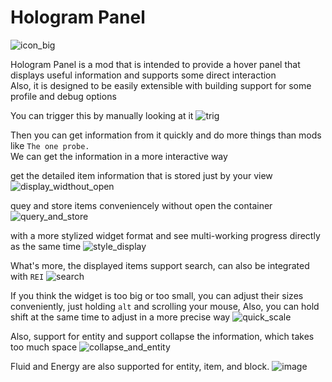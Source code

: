 # Hologram Panel
![icon_big](https://github.com/user-attachments/assets/46b103ae-b2ab-4404-9475-69db775bcbb9)

Hologram Panel is a mod that is intended to provide a hover panel that displays useful information and supports some direct interaction  
Also, it is designed to be easily extensible with building support for some profile and debug options

You can trigger this by manually looking at it
![trig](https://github.com/user-attachments/assets/7d20be48-b01b-4e9f-9002-d5828912e4de)

Then you can get information from it quickly and do more things than mods like `The one probe.`    
We can get the information in a more interactive way

get the detailed item information that is stored just by your view
![display_widthout_open](https://github.com/user-attachments/assets/12ff123a-5779-4925-9553-679852d71361)

quey and store items conveniencely without open the container
![query_and_store](https://github.com/user-attachments/assets/ec4bcec6-83dd-4e2c-9839-e90daac4e9c5)

with a more stylized widget format and see multi-working progress directly as the same time
![style_display](https://github.com/user-attachments/assets/d0986241-1221-4e9e-9cb1-cd5ffda74d23)

What's more, the displayed items support search, can also be integrated with `REI`
![search](https://github.com/user-attachments/assets/23021b60-5ce9-4588-923b-7e7fc48b17e6)

If you think the widget is too big or too small, you can adjust their sizes conveniently, just holding `alt` and scrolling your mouse,
Also, you can hold shift at the same time to adjust in a more precise way
![quick_scale](https://github.com/user-attachments/assets/7f665708-518b-401a-a9bb-6fa5015a3948)

Also, support for entity and support collapse the information, which takes too much space
![collapse_and_entity](https://github.com/user-attachments/assets/45f25c84-4070-4944-9167-b941475dbdf3)

Fluid and Energy are also supported for entity, item, and block.
![image](https://github.com/user-attachments/assets/a5d6c44f-3c98-4d33-87db-78de894d77b7)


